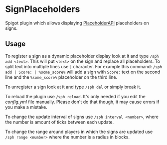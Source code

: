 # SignPlaceholders

Spigot plugin which allows displaying [PlaceholderAPI](https://www.spigotmc.org/resources/placeholderapi.6245/) placeholders on signs.

## Usage

To register a sign as a dynamic placeholder display look at it and type `/sph add <text>`. This will put `<text>` on the sign and replace all placeholders. To split text into multiple lines use `|` character. For example this command: `/sph add | Score: | %some_score%` will add a sign with `Score:` text on the second line and the `%some_score%` placeholder on the third line.

To unregister a sign look at it and type `/sph del` or simply break it.

To reload the plugin use `/sph reload`. It's only needed if you edit the _config.yml_ file manually. Please don't do that though, it may cause errors if you make a mistake.

To change the update interval of signs use `/sph interval <number>`, where the number is amount of ticks between each update.

To change the range around players in which the signs are updated use `/sph range <number>` where the number is a radius in blocks.